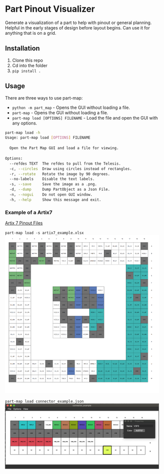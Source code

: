 # Part Pinout Visualizer

Generate a visualization of a part to help with pinout or general planning.
Helpful in the early stages of design before layout begins.  Can use it for
anything that is on a grid.

## Installation

1. Clone this repo
2. Cd into the folder
3. `pip install .`

## Usage

There are three ways to use part-map:

- `python -m part_map` - Opens the GUI without loading a file.
- `part-map` - Opens the GUI without loading a file.
- `part-map load [OPTIONS] FILENAME` - Load the file and open the GUI with any options.

```bash
part-map load -h
Usage: part-map load [OPTIONS] FILENAME

  Open the Part Map GUI and load a file for viewing.

Options:
  --refdes TEXT  The refdes to pull from the Telesis.
  -c, --circles  Draw using circles instead of rectangles.
  -r, --rotate   Rotate the image by 90 degrees.
  --no-labels    Disable the text labels.
  -s, --save     Save the image as a .png.
  -d, --dump     Dump PartObject as a Json File.
  -n, --nogui    Do not open GUI window.
  -h, --help     Show this message and exit.
```

### Example of a Artix7

[Artix 7 Pinout Files](https://www.xilinx.com/support/package-pinout-files/artix-7-pkgs.html)

`part-map load -s artix7_example.xlsx`
![Artix Example][example_artix]

`part-map load connector_example.json`
![Connector Example][example_connector]

[example_artix]:./examples/artix7_example.png?raw=true "BGA Example"
[example_connector]: ./examples/connector_example.png?raw=true "Connector Example"

